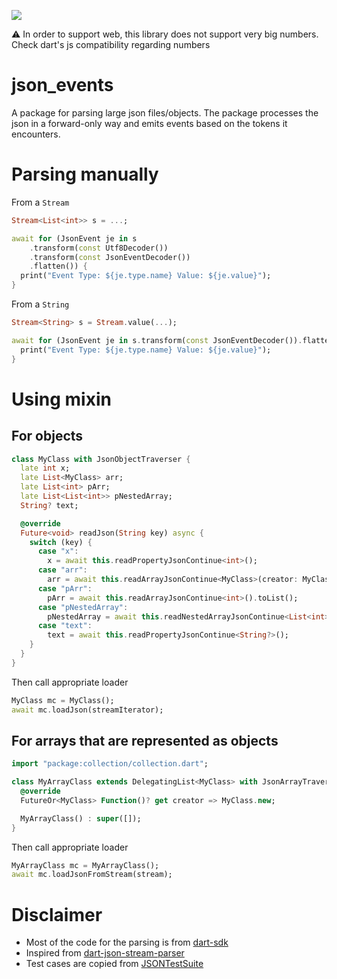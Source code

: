 <p>
  <a title="Pub" href="https://pub.dev/packages/json_events" ><img src="https://img.shields.io/pub/v/json_events.svg?style=popout" /></a>
</p>

⚠️ In order to support web, this library does not support very big numbers. Check dart's js compatibility regarding numbers

# json_events
A package for parsing large json files/objects. The package processes the json in a forward-only way and emits events based on the tokens it encounters.

# Parsing manually

From a `Stream`
```dart
Stream<List<int>> s = ...;

await for (JsonEvent je in s
    .transform(const Utf8Decoder())
    .transform(const JsonEventDecoder())
    .flatten()) {
  print("Event Type: ${je.type.name} Value: ${je.value}");
}
```

From a `String`
```dart
Stream<String> s = Stream.value(...);

await for (JsonEvent je in s.transform(const JsonEventDecoder()).flatten()) {
  print("Event Type: ${je.type.name} Value: ${je.value}");
}
```

# Using mixin
## For objects
```dart
class MyClass with JsonObjectTraverser {
  late int x;
  late List<MyClass> arr;
  late List<int> pArr;
  late List<List<int>> pNestedArray;
  String? text;

  @override
  Future<void> readJson(String key) async {
    switch (key) {
      case "x":
        x = await this.readPropertyJsonContinue<int>();
      case "arr":
        arr = await this.readArrayJsonContinue<MyClass>(creator: MyClass.new).toList();
      case "pArr":
        pArr = await this.readArrayJsonContinue<int>().toList();
      case "pNestedArray":
        pNestedArray = await this.readNestedArrayJsonContinue<List<int>, int>().toList();
      case "text":
        text = await this.readPropertyJsonContinue<String?>();
    }
  }
}
```

Then call appropriate loader
```dart
MyClass mc = MyClass();
await mc.loadJson(streamIterator);
```

## For arrays that are represented as objects
```dart
import "package:collection/collection.dart";

class MyArrayClass extends DelegatingList<MyClass> with JsonArrayTraverser<MyClass> {
  @override
  FutureOr<MyClass> Function()? get creator => MyClass.new;

  MyArrayClass() : super([]);
}
```

Then call appropriate loader
```dart
MyArrayClass mc = MyArrayClass();
await mc.loadJsonFromStream(stream);
```

# Disclaimer
- Most of the code for the parsing is from [dart-sdk](https://github.com/dart-lang/sdk/blob/main/sdk/lib/_internal/vm/lib/convert_patch.dart)
- Inspired from [dart-json-stream-parser](https://github.com/llamadonica/dart-json-stream-parser)
- Test cases are copied from [JSONTestSuite](https://github.com/nst/JSONTestSuite)
